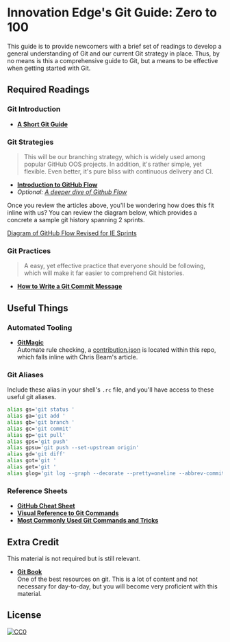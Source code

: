 # Innovation Edge's Git Guide: Zero to 100

This guide is to provide newcomers with a brief set of readings to develop a general understanding of Git and our current Git strategy in place. Thus, by no means is this a comprehensive guide to Git, but a means to be effective when getting started with Git.

## Required Readings
### Git Introduction
- **[A Short Git Guide](http://rogerdudler.github.io/git-guide/)**

### Git Strategies
> This will be our branching strategy, which is widely used among popular GitHub OOS projects. In addition, it's rather simple, yet flexible. Even better, it's pure bliss with continuous delivery and CI.

- **[Introduction to GitHub Flow](https://guides.github.com/introduction/flow/)**
- *Optional: [A deeper dive of Github Flow](http://scottchacon.com/2011/08/31/github-flow.html)*

Once you review the articles above, you'll be wondering how does this fit inline with us? You can review the diagram below, which provides a concrete a sample git history spanning 2 sprints.

[Diagram of GitHub Flow Revised for IE Sprints](https://cisco-ie.github.io/ie-git-guide/)

### Git Practices
> A easy, yet effective practice that everyone should be following, which will make it far easier to comprehend Git histories.

- **[How to Write a Git Commit Message](https://chris.beams.io/posts/git-commit/)**

## Useful Things
### Automated Tooling
- **[GitMagic](https://app.gitmagic.io/)**  
Automate rule checking, a [contribution.json](https://github.com/cisco-ie/ie-git-guide/blob/master/contributing.json) is located within this repo, which falls inline with Chris Beam's article.

### Git Aliases
Include these alias in your shell's `.rc` file, and you'll have access to these useful git aliases.

```bash
alias gs='git status '
alias ga='git add '
alias gb='git branch '
alias gc='git commit'
alias gp='git pull'
alias gps='git push'
alias gpsu='git push --set-upstream origin'
alias gd='git diff'
alias got='git '
alias get='git '
alias glog='git log --graph --decorate --pretty=oneline --abbrev-commit --all --date=local'
```

### Reference Sheets
- **[GitHub Cheat Sheet](https://github.com/tiimgreen/github-cheat-sheet)**
- **[Visual Reference to Git Commands](http://marklodato.github.io/visual-git-guide/index-en.html)**
- **[Most Commonly Used Git Commands and Tricks](https://github.com/git-tips/tips)**

## Extra Credit
This material is not required but is still relevant.
- **[Git Book](https://git-scm.com/book/en/v2)**  
One of the best resources on git. This is a lot of content and not necessary for day-to-day, but you will become very proficient with this material.

## License
[![CC0](http://mirrors.creativecommons.org/presskit/buttons/88x31/svg/cc-zero.svg)](https://creativecommons.org/publicdomain/zero/1.0/)
